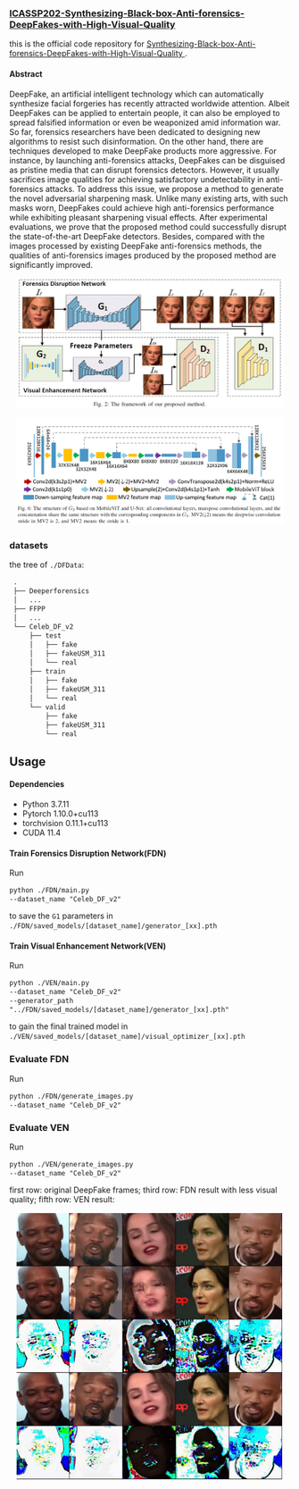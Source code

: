 ### [ICASSP202-Synthesizing-Black-box-Anti-forensics-DeepFakes-with-High-Visual-Quality](https://ieeexplore.ieee.org/abstract/document/10447611)


this is the official code repository for [Synthesizing-Black-box-Anti-forensics-DeepFakes-with-High-Visual-Quality
](https://arxiv.org/pdf/2312.10713).

#### Abstract
DeepFake, an artificial intelligent technology which can automatically synthesize facial forgeries has recently attracted worldwide attention. Albeit DeepFakes can be applied to entertain people, it can also be employed to spread falsified information or even be weaponized amid information war. So far, forensics researchers have been dedicated to designing new algorithms to resist such disinformation. On the other hand, there are techniques developed to make DeepFake products more aggressive. For instance, by launching anti-forensics attacks, DeepFakes can be disguised as pristine media that can disrupt forensics detectors. However, it usually sacrifices image qualities for achieving satisfactory undetectability in anti-forensics attacks. To address this issue, we propose a method to generate the novel adversarial sharpening mask. Unlike many existing arts, with such masks worn, DeepFakes could achieve high anti-forensics performance while exhibiting pleasant sharpening visual effects. After experimental evaluations, we prove that the proposed method could successfully disrupt the state-of-the-art DeepFake detectors. Besides, compared with the images processed by existing DeepFake anti-forensics methods, the qualities of anti-forensics images produced by the proposed method are significantly improved.



<p align="center">
  <img src="https://github.com/BingFanSpace/ViS-GAN/blob/main/readme_images/framwork.jpg" width="480">
</p>

<p align="center">
  <img src="https://github.com/BingFanSpace/ViS-GAN/blob/main/readme_images/G2.png" width="480">
</p>


### datasets
the tree of `./DFData`:
```
 .
 ├── Deeperforensics
 │   ...
 ├── FFPP
 │   ...
 └── Celeb_DF_v2
     ├── test
     │   ├── fake
     │   ├── fakeUSM_311
     │   └── real
     ├── train
     │   ├── fake
     │   ├── fakeUSM_311
     │   └── real
     └── valid
         ├── fake
         ├── fakeUSM_311
         └── real
```

## Usage
#### Dependencies
- Python 3.7.11
- Pytorch 1.10.0+cu113
- torchvision 0.11.1+cu113
- CUDA 11.4

#### Train Forensics Disruption Network(FDN)
Run
```shell
python ./FDN/main.py 
--dataset_name "Celeb_DF_v2" 
```
to save the `G1` parameters in `./FDN/saved_models/[dataset_name]/generator_[xx].pth`

#### Train Visual Enhancement Network(VEN)
Run
```shell
python ./VEN/main.py 
--dataset_name "Celeb_DF_v2" 
--generator_path "../FDN/saved_models/[dataset_name]/generator_[xx].pth"
```
to gain the final trained model in `./VEN/saved_models/[dataset_name]/visual_optimizer_[xx].pth`

### Evaluate FDN
Run
```shell
python ./FDN/generate_images.py 
--dataset_name "Celeb_DF_v2" 
```


### Evaluate VEN
Run
```shell
python ./VEN/generate_images.py 
--dataset_name "Celeb_DF_v2" 
```

first row: original DeepFake frames; third row: FDN result with less visual quality; fifth row: VEN result:
<p align="center">
  <img src="https://github.com/BingFanSpace/ViS-GAN/blob/main/readme_images/compare_FDN_VEN.png" width="480">
</p>
